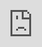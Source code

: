 +++
image = "https://cdn.steemitimages.com/DQmQBxTrmd4i9FCxNUREHAghtFRmNsY3Fni1CTRvRVhYCeo/guide-steem.png"
showonlyimage = false
date = "2018-06-23T17:54:40+05:30"
title = "Le guide ultime pour enfin comprendre Steem"
draft = false
weight = 1
ext_url = "https://transactions.sendowl.com/products/77854257/3D6B6549/view"
author = "@roxane & @oroger"

+++

<!--more-->

<iframe src="https://transactions.sendowl.com/products/77854257/3D6B6549/view" style="position: absolute; top: 0; left: 0; width: 100%; height: 100%; border:0;" allowfullscreen/>